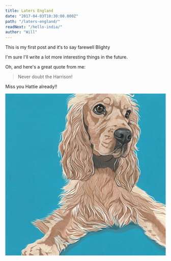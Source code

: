 ```yaml
---
title: Laters England
date: "2017-04-03T10:30:00.000Z"
path: "/laters-england/"
readNext: "/hello-india/"
author: "Will"
---
```


This is my first post and it‘s to say farewell Blighty

I'm sure I'll write a lot more interesting things in the future.

Oh, and here's a great quote from me:

>Never doubt the Harrison!

Miss you Hattie already!!

![Hattie the dog](./hattie.jpg)
